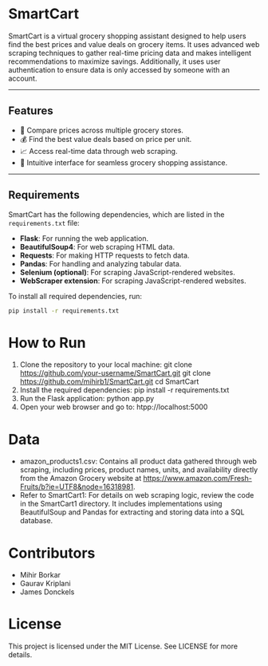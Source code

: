 # **SmartCart**

SmartCart is a virtual grocery shopping assistant designed to help users find the best prices and value deals on grocery items. It uses advanced web scraping techniques to gather real-time pricing data and makes intelligent recommendations to maximize savings. Additionally, it uses user authentication to ensure data is only accessed by someone with an account.

---

## **Features**
- 🛒 Compare prices across multiple grocery stores.
- 💰 Find the best value deals based on price per unit.
- 📈 Access real-time data through web scraping.
- 🎯 Intuitive interface for seamless grocery shopping assistance.

---

## **Requirements**
SmartCart has the following dependencies, which are listed in the `requirements.txt` file:
- **Flask**: For running the web application.
- **BeautifulSoup4**: For web scraping HTML data.
- **Requests**: For making HTTP requests to fetch data.
- **Pandas**: For handling and analyzing tabular data.
- **Selenium (optional)**: For scraping JavaScript-rendered websites.
- **WebScraper extension**: For scraping JavaScript-rendered websites.

To install all required dependencies, run:
```bash
pip install -r requirements.txt
```
# **How to Run**
1. Clone the repository to your local machine:
   git clone https://github.com/your-username/SmartCart.git
   git clone https://github.com/mihirb1/SmartCart.git
   cd SmartCart
2. Install the required dependencies:
   pip install -r requirements.txt
3. Run the Flask application:
   python app.py
4. Open your web browser and go to:
   htpp://localhost:5000

# **Data**
- amazon_products1.csv: Contains all product data gathered through web scraping, including prices, product names, units, and availability directly from the Amazon Grocery website at https://www.amazon.com/Fresh-Fruits/b?ie=UTF8&node=16318981.
- Refer to SmartCart1: For details on web scraping logic, review the code in the SmartCart1 directory. It includes implementations using BeautifulSoup and Pandas for extracting and storing data into a SQL database.

# **Contributors**
- Mihir Borkar
- Gaurav Kriplani
- James Donckels

# **License**
This project is licensed under the MIT License. See LICENSE for more details.
